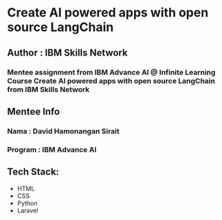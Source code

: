 # Create AI powered apps with open source LangChain

## Author : IBM Skills Network

### Mentee assignment from IBM Advance AI @ Infinite Learning Course Create AI powered apps with open source LangChain from IBM Skills Network

## Mentee Info
### Nama : David Hamonangan Sirait
### Program : IBM Advance AI

## Tech Stack:

* HTML 
* CSS
* Python 
* Laravel
